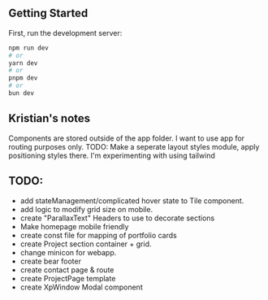## Getting Started

First, run the development server:

```bash
npm run dev
# or
yarn dev
# or
pnpm dev
# or
bun dev
```

## Kristian's notes

Components are stored outside of the app folder. I want to use app for routing purposes only.
TODO: Make a seperate layout styles module, apply positioning styles there.
I'm experimenting with using tailwind

## TODO:
- add stateManagement/complicated hover state to Tile component.
- add logic to modify grid size on mobile.
- create "ParallaxText" Headers to use to decorate sections
- Make homepage mobile friendly
- create const file for mapping of portfolio cards
- create Project section container + grid.
- change minicon for webapp.
- create bear footer
- create contact page & route
- create ProjectPage template
- create XpWindow Modal component


